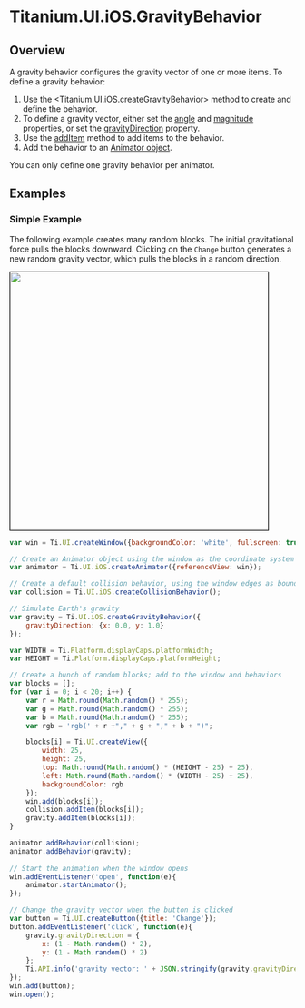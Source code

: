 # Titanium.UI.iOS.GravityBehavior

<TypeHeader/>

## Overview

A gravity behavior configures the gravity vector of one or more items. To define a gravity
behavior:

  1. Use the <Titanium.UI.iOS.createGravityBehavior> method to create and define the behavior.
  2. To define a gravity vector, either set the
     [angle](Titanium.UI.iOS.GravityBehavior.angle) and
     [magnitude](Titanium.UI.iOS.GravityBehavior.magnitude) properties, or set the
     [gravityDirection](Titanium.UI.iOS.GravityBehavior.gravityDirection) property.
  3. Use the [addItem](Titanium.UI.iOS.GravityBehavior.addItem) method to add items to the behavior.
  4. Add the behavior to an [Animator object](Titanium.UI.iOS.Animator).

You can only define one gravity behavior per animator.

## Examples

### Simple Example

The following example creates many random blocks.  The initial gravitational force pulls the
blocks downward. Clicking on the `Change` button generates a new random gravity vector,
which pulls the blocks in a random direction.

<img src="./gravity.gif" height="455" style="border:1px solid black"/>

``` js
var win = Ti.UI.createWindow({backgroundColor: 'white', fullscreen: true});

// Create an Animator object using the window as the coordinate system
var animator = Ti.UI.iOS.createAnimator({referenceView: win});

// Create a default collision behavior, using the window edges as boundaries
var collision = Ti.UI.iOS.createCollisionBehavior();

// Simulate Earth's gravity
var gravity = Ti.UI.iOS.createGravityBehavior({
    gravityDirection: {x: 0.0, y: 1.0}
});

var WIDTH = Ti.Platform.displayCaps.platformWidth;
var HEIGHT = Ti.Platform.displayCaps.platformHeight;

// Create a bunch of random blocks; add to the window and behaviors
var blocks = [];
for (var i = 0; i < 20; i++) {
    var r = Math.round(Math.random() * 255);
    var g = Math.round(Math.random() * 255);
    var b = Math.round(Math.random() * 255);
    var rgb = 'rgb(' + r +"," + g + "," + b + ")";

    blocks[i] = Ti.UI.createView({
        width: 25,
        height: 25,
        top: Math.round(Math.random() * (HEIGHT - 25) + 25),
        left: Math.round(Math.random() * (WIDTH - 25) + 25),
        backgroundColor: rgb
    });
    win.add(blocks[i]);
    collision.addItem(blocks[i]);
    gravity.addItem(blocks[i]);
}

animator.addBehavior(collision);
animator.addBehavior(gravity);
            
// Start the animation when the window opens
win.addEventListener('open', function(e){
    animator.startAnimator();
});

// Change the gravity vector when the button is clicked
var button = Ti.UI.createButton({title: 'Change'});
button.addEventListener('click', function(e){
    gravity.gravityDirection = {
        x: (1 - Math.random() * 2),
        y: (1 - Math.random() * 2)
    };
    Ti.API.info('gravity vector: ' + JSON.stringify(gravity.gravityDirection));
});
win.add(button);
win.open();
```

<ApiDocs/>
